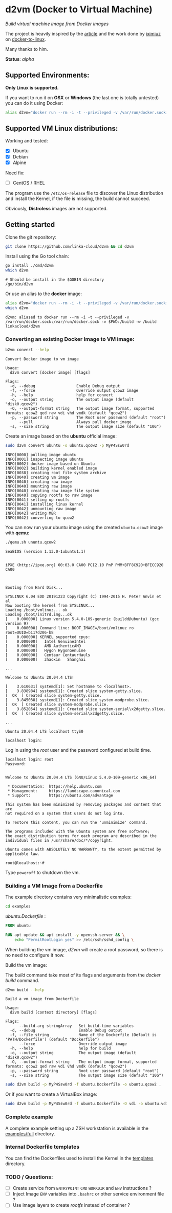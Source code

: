 # d2vm (Docker to Virtual Machine)

*Build virtual machine image from Docker images*

The project is heavily inspired by the [article](https://iximiuz.com/en/posts/from-docker-container-to-bootable-linux-disk-image/) and the work done by [iximiuz](https://github.com/iximiuz) on [docker-to-linux](https://github.com/iximiuz/docker-to-linux).

Many thanks to him.

**Status**: *alpha*

## Supported Environments:

**Only Linux is supported.**

If you want to run it on **OSX** or **Windows** (the last one is totally untested) you can do it using Docker:

```bash
alias d2vm="docker run --rm -i -t --privileged -v /var/run/docker.sock:/var/run/docker.sock -v \$PWD:/build -w /build linkacloud/d2vm" 
```

## Supported VM Linux distributions:

Working and tested:

- [x] Ubuntu
- [x] Debian
- [x] Alpine

Need fix:

- [ ] CentOS / RHEL

The program use the `/etc/os-release` file to discover the Linux distribution and install the Kernel,
if the file is missing, the build cannot succeed.

Obviously, **Distroless** images are not supported. 

## Getting started

Clone the git repository:

```bash
git clone https://github.com/linka-cloud/d2vm && cd d2vm
```

Install using the Go tool chain:

```bash
go install ./cmd/d2vm
which d2vm
```
```
# Should be install in the $GOBIN directory
/go/bin/d2vm
```

Or use an alias to the **docker** image:

```bash
alias d2vm="docker run --rm -i -t --privileged -v /var/run/docker.sock:/var/run/docker.sock -v \$PWD:/build -w /build linkacloud/d2vm"
which d2vm
```
```
d2vm: aliased to docker run --rm -i -t --privileged -v /var/run/docker.sock:/var/run/docker.sock -v $PWD:/build -w /build linkacloud/d2vm
```

### Converting an existing Docker Image to VM image:

```bash
b2vm convert --help
```
```
Convert Docker image to vm image

Usage:
  d2vm convert [docker image] [flags]

Flags:
  -d, --debug                  Enable Debug output
  -f, --force                  Override output qcow2 image
  -h, --help                   help for convert
  -o, --output string          The output image (default "disk0.qcow2")
  -O, --output-format string   The output image format, supported formats: qcow2 qed raw vdi vhd vmdk (default "qcow2")
  -p, --password string        The Root user password (default "root")
      --pull                   Always pull docker image
  -s, --size string            The output image size (default "10G")

```

Create an image based on the **ubuntu** official image:

```bash
sudo d2vm convert ubuntu -o ubuntu.qcow2 -p MyP4Ssw0rd
```
```
INFO[0000] pulling image ubuntu                         
INFO[0001] inspecting image ubuntu                      
INFO[0002] docker image based on Ubuntu                 
INFO[0002] building kernel enabled image                
INFO[0038] creating root file system archive            
INFO[0040] creating vm image                            
INFO[0040] creating raw image                           
INFO[0040] mounting raw image                           
INFO[0040] creating raw image file system               
INFO[0040] copying rootfs to raw image                  
INFO[0041] setting up rootfs                            
INFO[0041] installing linux kernel                      
INFO[0042] unmounting raw image                         
INFO[0042] writing MBR                                  
INFO[0042] converting to qcow2
```

You can now run your ubuntu image using the created `ubuntu.qcow2` image with **qemu**:

```bash
./qemu.sh ununtu.qcow2
```
```
SeaBIOS (version 1.13.0-1ubuntu1.1)


iPXE (http://ipxe.org) 00:03.0 CA00 PCI2.10 PnP PMM+BFF8C920+BFECC920 CA00



Booting from Hard Disk...

SYSLINUX 6.04 EDD 20191223 Copyright (C) 1994-2015 H. Peter Anvin et al
Now booting the kernel from SYSLINUX...
Loading /boot/vmlinuz... ok
Loading /boot/initrd.img...ok
[    0.000000] Linux version 5.4.0-109-generic (buildd@ubuntu) (gcc version 9)
[    0.000000] Command line: BOOT_IMAGE=/boot/vmlinuz ro root=UUID=b117d206-b8
[    0.000000] KERNEL supported cpus:
[    0.000000]   Intel GenuineIntel
[    0.000000]   AMD AuthenticAMD
[    0.000000]   Hygon HygonGenuine
[    0.000000]   Centaur CentaurHauls
[    0.000000]   zhaoxin   Shanghai

...

Welcome to Ubuntu 20.04.4 LTS!

[    3.610631] systemd[1]: Set hostname to <localhost>.
[    3.838984] systemd[1]: Created slice system-getty.slice.
[  OK  ] Created slice system-getty.slice.
[    3.845038] systemd[1]: Created slice system-modprobe.slice.
[  OK  ] Created slice system-modprobe.slice.
[    3.852054] systemd[1]: Created slice system-serial\x2dgetty.slice.
[  OK  ] Created slice system-serial\x2dgetty.slice.

...

Ubuntu 20.04.4 LTS localhost ttyS0

localhost login: 
```

Log in using the *root* user and the password configured at build time.

```
localhost login: root
Password:


Welcome to Ubuntu 20.04.4 LTS (GNU/Linux 5.4.0-109-generic x86_64)

 * Documentation:  https://help.ubuntu.com
 * Management:     https://landscape.canonical.com
 * Support:        https://ubuntu.com/advantage

This system has been minimized by removing packages and content that are
not required on a system that users do not log into.

To restore this content, you can run the 'unminimize' command.

The programs included with the Ubuntu system are free software;
the exact distribution terms for each program are described in the
individual files in /usr/share/doc/*/copyright.

Ubuntu comes with ABSOLUTELY NO WARRANTY, to the extent permitted by
applicable law.

root@localhost:~#
```

Type `poweroff` to shutdown the vm.

### Building a VM Image from a Dockerfile

The example directory contains very minimalistic examples:

```bash
cd examples
```

*ubuntu.Dockerfile* :

```dockerfile
FROM ubuntu

RUN apt update && apt install -y openssh-server && \
    echo "PermitRootLogin yes" >> /etc/ssh/sshd_config \

```

When building the vm image, *d2vm* will create a root password, so there is no need to configure it now.

Build the vm image:

The *build* command take most of its flags and arguments from the *docker build* command.

```bash
d2vm build --help
```

```
Build a vm image from Dockerfile

Usage:
  d2vm build [context directory] [flags]

Flags:
      --build-arg stringArray   Set build-time variables
  -d, --debug                   Enable Debug output
  -f, --file string             Name of the Dockerfile (Default is 'PATH/Dockerfile') (default "Dockerfile")
      --force                   Override output image
  -h, --help                    help for build
  -o, --output string           The output image (default "disk0.qcow2")
  -O, --output-format string    The output image format, supported formats: qcow2 qed raw vdi vhd vmdk (default "qcow2")
  -p, --password string         Root user password (default "root")
  -s, --size string             The output image size (default "10G")

```

```bash
sudo d2vm build -p MyP4Ssw0rd -f ubuntu.Dockerfile -o ubuntu.qcow2 .
```

Or if you want to create a VirtualBox image:

```bash
sudo d2vm build -p MyP4Ssw0rd -f ubuntu.Dockerfile -O vdi -o ubuntu.vdi .
```

### Complete example

A complete example setting up a ZSH workstation is available in the [examples/full](examples/full/README.md) directory.


### Internal Dockerfile templates

You can find the Dockerfiles used to install the Kernel in the [templates](templates) directory.

### TODO / Questions:

- [ ] Create service from `ENTRYPOINT` `CMD` `WORKDIR` and `ENV` instructions ?
- [ ] Inject Image `ENV` variables into `.bashrc` or other service environment file ?
- [ ] Use image layers to create *rootfs* instead of container ?
